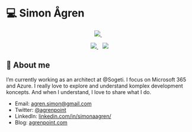 # :computer: Simon Ågren

<p align='center'>
   <a href="https://mvp.microsoft.com/en-us/PublicProfile/5003376" title="MVP Profile">
     <img src="https://img.shields.io/badge/MVP-Office Development-%23D83B01.svg?&style=for-the-badge&logo=microsoft&logoColor=white" />
  </a>&nbsp;&nbsp;
</p>  

<p align='center'>
   <a href="https://twitter.com/agrenpoint">
     <img src="https://img.shields.io/badge/twitter-%231DA1F2.svg?&style=for-the-badge&logo=twitter&logoColor=white&countColor=%232ea44f" />
  </a>&nbsp;&nbsp;
  <a href="https://www.linkedin.com/in/simonaagren">
     <img src="https://img.shields.io/badge/linkedin-%230077B5.svg?&style=for-the-badge&logo=linkedin&logoColor=white" />
  </a>
</p>

## 👨‍ About me
I’m currently working as an architect at @Sogeti. I focus on Microsoft 365 and Azure. 
I really love to explore and understand komplex development koncepts. And when I understand, I love to share what I do.

- Email: agren.simon@gmail.com
- Twitter: [@agrenpoint](https://twitter.com/agrenpoint)
- LinkedIn: [linkedin.com/in/simonaagren/](https://www.linkedin.com/in/simonaagren/)
- Blog: [agrenpoint.com](https://www.agrenpoint.com)
